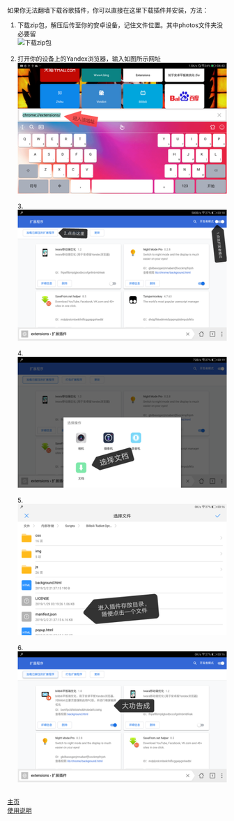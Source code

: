 如果你无法翻墙下载谷歌插件，你可以直接在这里下载插件并安装，方法：<br>
1. 下载zip包，解压后传至你的安卓设备，记住文件位置。其中photos文件夹没必要留<br>
![下载zip包](https://github.com/Juqingdi/Bilibili-Tablet-Optimizer/blob/master/photos/step0.png?raw=true)<br><br>
2. 打开你的设备上的Yandex浏览器，输入如图所示网址<br> ![打开插件管理地址](https://github.com/Juqingdi/Bilibili-Tablet-Optimizer/blob/master/photos/step1.png?raw=true)<br><br>
3.<br> ![选择开发模式](https://github.com/Juqingdi/Bilibili-Tablet-Optimizer/blob/master/photos/step2.png?raw=true)<br><br>
4.<br> ![选择文档](https://github.com/Juqingdi/Bilibili-Tablet-Optimizer/blob/master/photos/step3.png?raw=true)<br><br>
5.<br> ![进入插件目录](https://github.com/Juqingdi/Bilibili-Tablet-Optimizer/blob/master/photos/step4.png?raw=true)<br><br>
6.<br> ![大功告成](https://github.com/Juqingdi/Bilibili-Tablet-Optimizer/blob/master/photos/step5.png?raw=true)<br><br>

[主页](https://github.com/Juqingdi/Bilibili-Tablet-Optimizer/)<br>
[使用说明](/使用说明.md)<br>